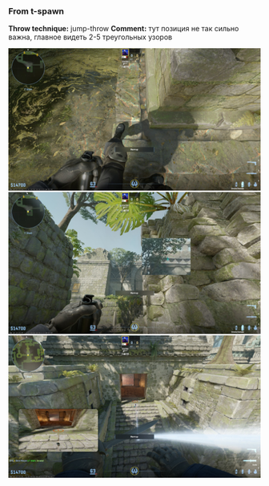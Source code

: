 ### From t-spawn
**Throw technique:** jump-throw
**Comment:** тут позиция не так сильно важна, главное видеть 2-5 треугольных узоров

![](img/mid_tspawn_0.jpg)![](img/mid_tspawn_1.jpg)![](img/mid_tspawn_2.jpg)